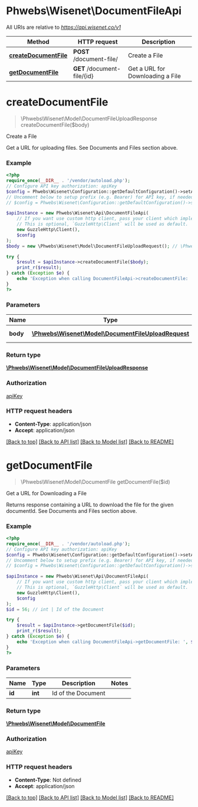 # Phwebs\Wisenet\DocumentFileApi

All URIs are relative to *https://api.wisenet.co/v1*

Method | HTTP request | Description
------------- | ------------- | -------------
[**createDocumentFile**](DocumentFileApi.md#createdocumentfile) | **POST** /document-file/ | Create a File
[**getDocumentFile**](DocumentFileApi.md#getdocumentfile) | **GET** /document-file/{id} | Get a URL for Downloading a File

# **createDocumentFile**
> \Phwebs\Wisenet\Model\DocumentFileUploadResponse createDocumentFile($body)

Create a File

Get a URL for uploading files. See Documents and Files section above.

### Example
```php
<?php
require_once(__DIR__ . '/vendor/autoload.php');
// Configure API key authorization: apiKey
$config = Phwebs\Wisenet\Configuration::getDefaultConfiguration()->setApiKey('x-api-key', 'YOUR_API_KEY');
// Uncomment below to setup prefix (e.g. Bearer) for API key, if needed
// $config = Phwebs\Wisenet\Configuration::getDefaultConfiguration()->setApiKeyPrefix('x-api-key', 'Bearer');

$apiInstance = new Phwebs\Wisenet\Api\DocumentFileApi(
    // If you want use custom http client, pass your client which implements `GuzzleHttp\ClientInterface`.
    // This is optional, `GuzzleHttp\Client` will be used as default.
    new GuzzleHttp\Client(),
    $config
);
$body = new \Phwebs\Wisenet\Model\DocumentFileUploadRequest(); // \Phwebs\Wisenet\Model\DocumentFileUploadRequest | File upload information

try {
    $result = $apiInstance->createDocumentFile($body);
    print_r($result);
} catch (Exception $e) {
    echo 'Exception when calling DocumentFileApi->createDocumentFile: ', $e->getMessage(), PHP_EOL;
}
?>
```

### Parameters

Name | Type | Description  | Notes
------------- | ------------- | ------------- | -------------
 **body** | [**\Phwebs\Wisenet\Model\DocumentFileUploadRequest**](../Model/DocumentFileUploadRequest.md)| File upload information |

### Return type

[**\Phwebs\Wisenet\Model\DocumentFileUploadResponse**](../Model/DocumentFileUploadResponse.md)

### Authorization

[apiKey](../../README.md#apiKey)

### HTTP request headers

 - **Content-Type**: application/json
 - **Accept**: application/json

[[Back to top]](#) [[Back to API list]](../../README.md#documentation-for-api-endpoints) [[Back to Model list]](../../README.md#documentation-for-models) [[Back to README]](../../README.md)

# **getDocumentFile**
> \Phwebs\Wisenet\Model\DocumentFile getDocumentFile($id)

Get a URL for Downloading a File

Returns response containing a URL to download the file for the given documentId. See Documents and Files section above.

### Example
```php
<?php
require_once(__DIR__ . '/vendor/autoload.php');
// Configure API key authorization: apiKey
$config = Phwebs\Wisenet\Configuration::getDefaultConfiguration()->setApiKey('x-api-key', 'YOUR_API_KEY');
// Uncomment below to setup prefix (e.g. Bearer) for API key, if needed
// $config = Phwebs\Wisenet\Configuration::getDefaultConfiguration()->setApiKeyPrefix('x-api-key', 'Bearer');

$apiInstance = new Phwebs\Wisenet\Api\DocumentFileApi(
    // If you want use custom http client, pass your client which implements `GuzzleHttp\ClientInterface`.
    // This is optional, `GuzzleHttp\Client` will be used as default.
    new GuzzleHttp\Client(),
    $config
);
$id = 56; // int | Id of the Document

try {
    $result = $apiInstance->getDocumentFile($id);
    print_r($result);
} catch (Exception $e) {
    echo 'Exception when calling DocumentFileApi->getDocumentFile: ', $e->getMessage(), PHP_EOL;
}
?>
```

### Parameters

Name | Type | Description  | Notes
------------- | ------------- | ------------- | -------------
 **id** | **int**| Id of the Document |

### Return type

[**\Phwebs\Wisenet\Model\DocumentFile**](../Model/DocumentFile.md)

### Authorization

[apiKey](../../README.md#apiKey)

### HTTP request headers

 - **Content-Type**: Not defined
 - **Accept**: application/json

[[Back to top]](#) [[Back to API list]](../../README.md#documentation-for-api-endpoints) [[Back to Model list]](../../README.md#documentation-for-models) [[Back to README]](../../README.md)

